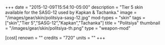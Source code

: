 +++
date = "2015-12-09T15:54:10-05:00"
description = "Tier 5 skin available for the SASG-12 used by Kapkan & Tachanka."
image = "/images/gear/skin/politsiya-sasg-12.jpg"
mod-types = "skin"
tags = ["skin","Tier 5","SASG-12","Kapkan","Tachanka"]
title = "Politsiya"
thumbnail = "/images/gear/skin/politsiya-th.png"
type = "weapon-mod"

[cost]
  renown = ""
  credits = "720"
  units = ""
+++
